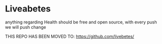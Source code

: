 # Liveabetes
anything regarding Health should be free and open source, with every push we will push change 

THIS REPO HAS BEEN MOVED TO: https://github.com/livebetes/
